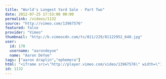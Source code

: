 ```yaml
---
title: "World's Longest Yard Sale - Part Two"
date: 2012-07-25 17:53:08 00:00
permalink: /videos/1132
source: "http://vimeo.com/13967576"
featured: false
provider: "Vimeo"
thumbnail: "http://b.vimeocdn.com/ts/811/229/81122952_640.jpg"
user:
  id: 178
  username: "aarondeyoe"
  name: "Aaron DeYoe"
tags: ["aaron draplin","ephemera"]
html: "<iframe src=\"http://player.vimeo.com/video/13967576\" width=\"1280\" height=\"720\" frameborder=\"0\" webkitAllowFullScreen mozallowfullscreen allowFullScreen></iframe>"
id: 1132
---
```


